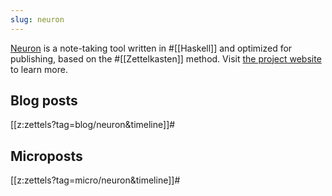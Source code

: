 ```yaml
---
slug: neuron
---
```


[Neuron](https://neuron.zettel.page/) is a note-taking tool written in #[[Haskell]] and optimized for publishing, based on the #[[Zettelkasten]] method. Visit [the project website](https://neuron.zettel.page/) to learn more. 

## Blog posts

[[z:zettels?tag=blog/neuron&timeline]]#

## Microposts

[[z:zettels?tag=micro/neuron&timeline]]#